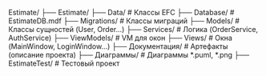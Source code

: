﻿Estimate/
├── Estimate/
	├── Data/			# Классы EFC
	├── Database/       # EstimateDB.mdf
	├── Migrations/     # Классы миграций
	├── Models/         # Классы сущностей (User, Order...)
	├── Services/       # Логика (OrderService, AuthService)
	├── ViewModels/     # VM для окон
	├── Views/          # Окна (MainWindow, LoginWindow...)
	├── Документация/   # Артефакты (описание проекта)
		├── Диаграммы/  # Диаграммы *.puml, *.png
├── EstimateTest/		# Тестовый проект